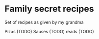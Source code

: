 # Family secret recipes

Set of recipes as given by my grandma

Pizas (TODO)
Sauses (TODO)
reads (TODO)